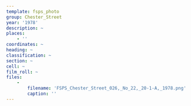 ```yaml
---
template: fsps_photo
group: Chester_Street
year: '1978'
description: ~
places:
    - ''
coordinates: ~
heading: ~
classification: ~
section: ~
cell: ~
film_roll: ~
files:
    -
        filename: 'FSPS_Chester_Street_026,_No_22,_20-1-A,_1978.png'
        caption: ''
---
```

